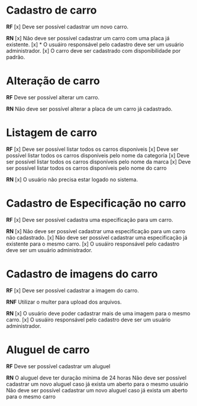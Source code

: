 # Cadastro de carro

**RF**
[x] Deve ser possível cadastrar um novo carro.

**RN**
[x] Não deve ser possível cadastrar um carro com uma placa já existente.
[x] * O usuáiro responsável pelo cadastro deve ser um usuário administrador.
[x] O carro deve ser cadastrado com disponibilidade por padrão.

# Alteração de carro

**RF**
Deve ser possível alterar um carro.

**RN**
Não deve ser possível alterar a placa de um carro já cadastrado.

# Listagem de carro

**RF**
[x] Deve ser possível listar todos os carros disponiveis
[x] Deve ser possível listar todos os carros disponíveis pelo nome da categoria
[x] Deve ser possível listar todos os carros disponíveis pelo nome da marca
[x] Deve ser possível listar todos os carros disponíveis pelo nome do carro

**RN**
[x] O usuário não precisa estar logado no sistema.

# Cadastro de Especificação no carro

**RF**
[x] Deve ser possível cadastra uma especificação para um carro.

**RN**
[x] Não deve ser possível cadastrar uma especificação para um carro não cadastrado.
[x] Não deve ser possível cadastrar uma especificação já existente para o mesmo carro.
[x] O usuáiro responsável pelo cadastro deve ser um usuário administrador.

# Cadastro de imagens do carro

**RF**
[x] Deve ser possível cadastrar a imagem do carro.

**RNF**
Utilizar o multer para upload dos arquivos.

**RN**
[x] O usuário deve poder cadastrar mais de uma imagem para o mesmo carro.
[x] O usuáiro responsável pelo cadastro deve ser um usuário administrador.

# Aluguel de carro

**RF**
Deve ser possível cadastrar um aluguel

**RN**
O aluguel deve ter duração mínima de 24 horas
Não deve ser possível cadastrar um novo aluguel caso já exista um aberto para o mesmo usuário
Não deve ser possível cadastrar um novo aluguel caso já exista um aberto para o mesmo carro
